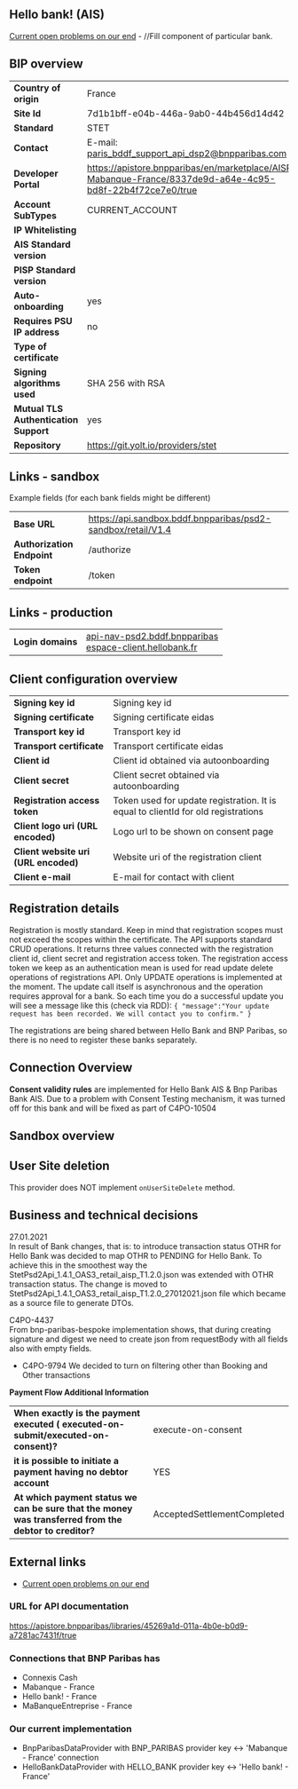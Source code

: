 ## Hello bank! (AIS)
[Current open problems on our end][1] - //Fill component of particular bank.

## BIP overview 

|                                       |                                                                                                           |
|---------------------------------------|-----------------------------------------------------------------------------------------------------------|
| **Country of origin**                 | France                                                                                                    | 
| **Site Id**                           | 7d1b1bff-e04b-446a-9ab0-44b456d14d42                                                                      |
| **Standard**                          | STET                                                                                                      |
| **Contact**                           | E-mail: paris_bddf_support_api_dsp2@bnpparibas.com                                                        |
| **Developer Portal**                  | https://apistore.bnpparibas/en/marketplace/AISP-Mabanque-France/8337de9d-a64e-4c95-bd8f-22b4f72ce7e0/true | 
| **Account SubTypes**                  | CURRENT_ACCOUNT                                                                                           |
| **IP Whitelisting**                   |                                                                                                           |
| **AIS Standard version**              |                                                                                                           |
| **PISP Standard version**             |                                                                                                           |
| **Auto-onboarding**                   | yes                                                                                                       |
| **Requires PSU IP address**           | no                                                                                                        |
| **Type of certificate**               ||
| **Signing algorithms used**           | SHA 256 with RSA                                                                                          |
| **Mutual TLS Authentication Support** | yes                                                                                                       |
| **Repository**                        | https://git.yolt.io/providers/stet                                                                        |

## Links - sandbox
Example fields (for each bank fields might be different)


|                            |                                                              |
|----------------------------|--------------------------------------------------------------|
| **Base URL**               | https://api.sandbox.bddf.bnpparibas/psd2-sandbox/retail/V1.4 | 
| **Authorization Endpoint** | /authorize                                                   |
| **Token endpoint**         | /token                                                       |

## Links - production 
|                   |                                                                                                                            |
|-------------------|----------------------------------------------------------------------------------------------------------------------------|
| **Login domains** | [api-nav-psd2.bddf.bnpparibas](api-nav-psd2.bddf.bnpparibas) <br> [espace-client.hellobank.fr](espace-client.hellobank.fr) | 

## Client configuration overview

|                                      |                                                                                   |
|--------------------------------------|-----------------------------------------------------------------------------------|
| **Signing key id**                   | Signing key id                                                                    | 
| **Signing certificate**              | Signing certificate eidas                                                         | 
| **Transport key id**                 | Transport key id                                                                  |
| **Transport certificate**            | Transport certificate eidas                                                       |
| **Client id**                        | Client id obtained via autoonboarding                                             | 
| **Client secret**                    | Client secret obtained via autoonboarding                                         | 
| **Registration access token**        | Token used for update registration. It is equal to clientId for old registrations | 
| **Client logo uri (URL encoded)**    | Logo url to be shown on consent page                                              | 
| **Client website uri (URL encoded)** | Website uri of the registration client                                            | 
| **Client e-mail**                    | E-mail for contact with client                                                    | 

## Registration details

Registration is mostly standard. Keep in mind that registration scopes must not exceed the scopes within the certificate. The API supports standard CRUD operations.
It returns three values connected with the registration client id, client secret and registration access token. The registration access token we keep as an authentication mean is used for read update delete operations of registrations API.
Only UPDATE operations is implemented at the moment. The update call itself is asynchronous and the operation requires approval for a bank. So each time you do a successful update you will see a message like this (check via RDD):
`{ "message":"Your update request has been recorded. We will contact you to confirm." }`

The registrations are being shared between Hello Bank and BNP Paribas, so there is no need to register these banks separately.

## Connection Overview

**Consent validity rules** are implemented for Hello Bank AIS & Bnp Paribas Bank AIS. Due to a problem with Consent Testing
mechanism, it was turned off for this bank and will be fixed as part of C4PO-10504

## Sandbox overview

## User Site deletion
This provider does NOT implement `onUserSiteDelete` method.

## Business and technical decisions

27.01.2021  
In result of Bank changes, that is: to introduce transaction status OTHR for Hello Bank
was decided to map OTHR to PENDING for Hello Bank. To achieve this in the smoothest way the StetPsd2Api_1.4.1_OAS3_retail_aisp_T1.2.0.json
was extended with OTHR transaction status. The change is moved to StetPsd2Api_1.4.1_OAS3_retail_aisp_T1.2.0_27012021.json file
which became as a source file to generate DTOs.

C4PO-4437  
From bnp-paribas-bespoke implementation shows, that during creating signature and digest we need to create json from
requestBody with all fields also with empty fields.

* C4PO-9794
  We decided to turn on filtering other than Booking and Other transactions

**Payment Flow Additional Information**

|                                                                                                        |                             |
|--------------------------------------------------------------------------------------------------------|-----------------------------|
| **When exactly is the payment executed ( executed-on-submit/executed-on-consent)?**                    | execute-on-consent          |
| **it is possible to initiate a payment having no debtor account**                                      | YES                         |
| **At which payment status we can be sure that the money was transferred from the debtor to creditor?** | AcceptedSettlementCompleted |

## External links
* [Current open problems on our end][1]

[1]: <https://yolt.atlassian.net/issues/?jql=project%20%3D%20%22C4PO%22%20AND%20component%20%3D%20%20AND%20status%20!%3D%20Done%20AND%20Resolution%20%3D%20Unresolved%20ORDER%20BY%20status>


### URL for API documentation
https://apistore.bnpparibas/libraries/45269a1d-011a-4b0e-b0d9-a7281ac7431f/true

### Connections that BNP Paribas has
* Connexis Cash
* Mabanque - France
* Hello bank! - France
* MaBanqueEntreprise - France

### Our current implementation
* BnpParibasDataProvider with BNP_PARIBAS provider key <-> 'Mabanque - France' connection
* HelloBankDataProvider with HELLO_BANK provider key <-> 'Hello bank! - France'
